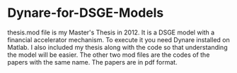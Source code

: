 # Dynare-for-DSGE-Models
thesis.mod file is my Master's Thesis in 2012. It is a DSGE model with a financial accelerator mechanism. To execute it you need Dynare installed on Matlab. I also included my thesis along with the code so that understanding the model will be easier. 
The other two mod files are the codes of the papers with the same name. The papers are  in pdf format. 

